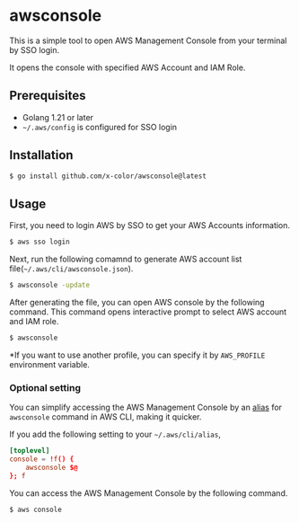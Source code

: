 # awsconsole

This is a simple tool to open AWS Management Console from your terminal by SSO login.

It opens the console with specified AWS Account and IAM Role.

## Prerequisites

- Golang 1.21 or later
- `~/.aws/config` is configured for SSO login

## Installation

```bash
$ go install github.com/x-color/awsconsole@latest
```

## Usage

First, you need to login AWS by SSO to get your AWS Accounts information.

```bash
$ aws sso login
```

Next, run the following comamnd to generate AWS account list file(`~/.aws/cli/awsconsole.json`).

```bash
$ awsconsole -update
```

After generating the file, you can open AWS console by the following command. This command opens interactive prompt to select AWS account and IAM role.

```bash
$ awsconsole
```

*If you want to use another profile, you can specify it by `AWS_PROFILE` environment variable.

### Optional setting

You can simplify accessing the AWS Management Console by an [alias](https://docs.aws.amazon.com/cli/latest/userguide/cli-usage-alias.html) for `awsconsole` command in AWS CLI, making it quicker.

If you add the following setting to your `~/.aws/cli/alias`,

```toml
[toplevel]
console = !f() {
    awsconsole $@
}; f
```

You can access the AWS Management Console by the following command.

```bash
$ aws console
```
